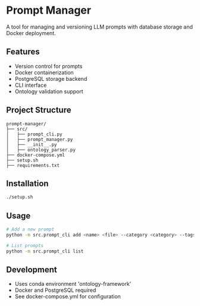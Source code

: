 # Prompt Manager

A tool for managing and versioning LLM prompts with database storage and Docker deployment.

## Features

- Version control for prompts
- Docker containerization
- PostgreSQL storage backend
- CLI interface
- Ontology validation support

## Project Structure

```
prompt-manager/
├── src/
│   ├── prompt_cli.py
│   ├── prompt_manager.py
│   ├── __init__.py
│   ├── ontology_parser.py
├── docker-compose.yml
├── setup.sh
├── requirements.txt
```

## Installation

```bash
./setup.sh
```

## Usage

```bash
# Add a new prompt
python -m src.prompt_cli add <name> <file> --category <category> --tags <tag1> <tag2>

# List prompts
python -m src.prompt_cli list
```

## Development

- Uses conda environment 'ontology-framework'
- Docker and PostgreSQL required
- See docker-compose.yml for configuration
